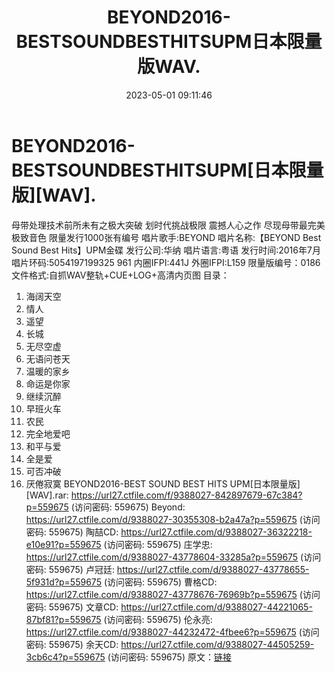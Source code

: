 ﻿---
title: BEYOND2016-BESTSOUNDBESTHITSUPM日本限量版WAV.
date: 2023-05-01 09:11:46
categories: WAV车载音乐、镜像
tags: 华语中文
---
# BEYOND2016-BESTSOUNDBESTHITSUPM[日本限量版][WAV].

母带处理技术前所未有之极大突破
划时代挑战极限 震撼人心之作
尽现母带最完美极致音色
限量发行1000张有编号
唱片歌手:BEYOND
唱片名称:【BEYOND Best Sound Best Hits】UPM金碟
发行公司:华纳
唱片语言:粤语
发行时间:2016年7月
唱片环码:5054197199325 961 内圈IFPI:441J 外圈IFPI:L159 限量版编号：0186
文件格式:自抓WAV整轨+CUE+LOG+高清内页图
目录：
01. 海阔天空
02. 情人
03. 遥望
04. 长城
05. 无尽空虚
06. 无语问苍天
07. 温暖的家乡
08. 命运是你家
09. 继续沉醉
10. 早班火车
11. 农民
12. 完全地爱吧
13. 和平与爱
14. 全是爱
15. 可否冲破
16. 厌倦寂寞
BEYOND2016-BEST SOUND BEST HITS UPM[日本限量版][WAV].rar: https://url27.ctfile.com/f/9388027-842897679-67c384?p=559675
(访问密码: 559675)
Beyond: https://url27.ctfile.com/d/9388027-30355308-b2a47a?p=559675
(访问密码: 559675)
陶喆CD: https://url27.ctfile.com/d/9388027-36322218-e10e91?p=559675
(访问密码: 559675)
庄学忠: https://url27.ctfile.com/d/9388027-43778604-33285a?p=559675
(访问密码: 559675)
卢冠廷: https://url27.ctfile.com/d/9388027-43778655-5f931d?p=559675
(访问密码: 559675)
曹格CD: https://url27.ctfile.com/d/9388027-43778676-76969b?p=559675
(访问密码: 559675)
文章CD: https://url27.ctfile.com/d/9388027-44221065-87bf81?p=559675
(访问密码: 559675)
伦永亮: https://url27.ctfile.com/d/9388027-44232472-4fbee6?p=559675
(访问密码: 559675)
余天CD: https://url27.ctfile.com/d/9388027-44505259-3cb6c4?p=559675
(访问密码: 559675)
原文：[链接](https://blog.sina.com.cn/s/blog_1647c7e76010311ok.html)